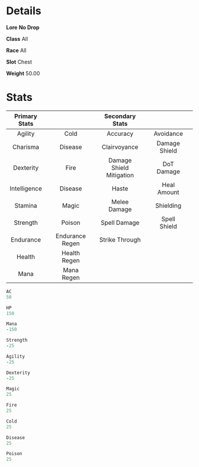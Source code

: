 <!-- TITLE: Huge Metal Hull -->
<!-- SUBTITLE: A giant metal shell from the Alchemical Behemoth underneath Xuolia -->

# Details
**Lore**
**No Drop**

**Class**
All

**Race**
All

**Slot**
Chest

**Weight**
50.00

# Stats
| Primary Stats |    |  |    | Secondary Stats |    |||
|:---:|:---|:---:|:---|:---:|:---|:---:|:---|
|Agility||Cold||Accuracy||Avoidance||
|Charisma||Disease||Clairvoyance||Damage Shield||
|Dexterity||Fire||Damage Shield Mitigation||DoT Damage||
|Intelligence||Disease||Haste||Heal Amount||
|Stamina||Magic||Melee Damage||Shielding||
|Strength||Poison||Spell Damage||Spell Shield||
|Endurance||Endurance Regen||Strike Through|||||
|Health||Health Regen||||||
|Mana||Mana Regen||||||
```perl
AC
50

HP
150

Mana
-150

Strength
-25

Agility
-25

Dexterity
-25

Magic
25

Fire
25

Cold
25

Disease
25

Poison
25
